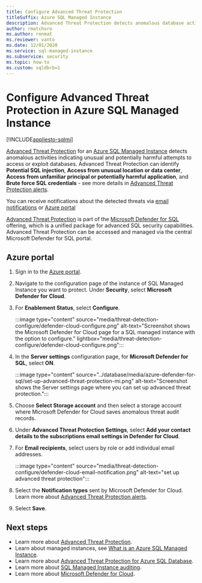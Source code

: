 ```yaml
---
title: Configure Advanced Threat Protection
titleSuffix: Azure SQL Managed Instance
description: Advanced Threat Protection detects anomalous database activities indicating potential security threats to the database in Azure SQL Managed Instance.
author: rmatchoro
ms.author: ronmat
ms.reviewer: vanto
ms.date: 12/01/2020
ms.service: sql-managed-instance
ms.subservice: security
ms.topic: how-to
ms.custom: sqldbrb=1
---
```

# Configure Advanced Threat Protection in Azure SQL Managed Instance
[!INCLUDE[appliesto-sqlmi](../includes/appliesto-sqlmi.md)]

[Advanced Threat Protection](../database/threat-detection-overview.md) for an [Azure SQL Managed Instance](sql-managed-instance-paas-overview.md) detects anomalous activities indicating unusual and potentially harmful attempts to access or exploit databases. Advanced Threat Protection can identify **Potential SQL injection**, **Access from unusual location or data center**, **Access from unfamiliar principal or potentially harmful application**, and **Brute force SQL credentials** - see more details in [Advanced Threat Protection alerts](../database/threat-detection-overview.md#alerts).

You can receive notifications about the detected threats via [email notifications](../database/threat-detection-overview.md#explore-detection-of-a-suspicious-event) or [Azure portal](../database/threat-detection-overview.md#explore-alerts-in-the-azure-portal)

[Advanced Threat Protection](../database/threat-detection-overview.md) is part of the [Microsoft Defender for SQL](../database/azure-defender-for-sql.md)  offering, which is a unified package for advanced SQL security capabilities. Advanced Threat Protection can be accessed and managed via the central Microsoft Defender for SQL portal.

## Azure portal

1. Sign in to the [Azure portal](https://portal.azure.com).
1. Navigate to the configuration page of the instance of SQL Managed Instance you want to protect. Under **Security**, select **Microsoft Defender for Cloud**.
1. For **Enablement Status**, select **Configure**.

   :::image type="content" source="media/threat-detection-configure/defender-cloud-configure.png" alt-text="Screenshot shows the Microsoft Defender for Cloud page for a SQL managed instance with the option to configure." lightbox="media/threat-detection-configure/defender-cloud-configure.png":::

1. In the **Server settings** configuration page, for **Microsoft Defender for SQL**, select **ON**.

   :::image type="content" source="../database/media/azure-defender-for-sql/set-up-advanced-threat-protection-mi.png" alt-text="Screenshot shows the Server settings page where you can set up advanced threat protection.":::

1. Choose **Select Storage account** and then select a storage account where Microsoft Defender for Cloud saves anomalous threat audit records.
1. Under **Advanced Threat Protection Settings**, select **Add your contact details to the subscriptions email settings in Defender for Cloud**.
1. For **Email recipients**, select users by role or add individual email addresses.

   :::image type="content" source="media/threat-detection-configure/defender-cloud-email-notification.png" alt-text="set up advanced threat protection":::

1. Select the **Notification types** sent by Microsoft Defender for Cloud. Learn more about [Advanced Threat Protection alerts](../database/threat-detection-overview.md).
1. Select **Save**.

## Next steps

- Learn more about [Advanced Threat Protection](../database/threat-detection-overview.md).
- Learn about managed instances, see [What is an Azure SQL Managed Instance](sql-managed-instance-paas-overview.md).
- Learn more about [Advanced Threat Protection for Azure SQL Database](../database/threat-detection-configure.md).
- Learn more about [SQL Managed Instance auditing](./auditing-configure.md).
- Learn more about [Microsoft Defender for Cloud](/azure/security-center/security-center-introduction).

